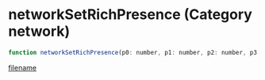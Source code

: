 # networkSetRichPresence (Category network)

```js
function networkSetRichPresence(p0: number, p1: number, p2: number, p3: number): void
```

[filename](networkSetRichPresence_m.md ':include')